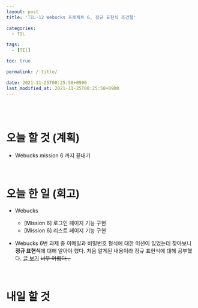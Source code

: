 ```yaml
---
layout: post
title: 'TIL-12 Webucks 프로젝트 6, 정규 표현식 조건절'

categories:
  - TIL

tags:
  - [TIl]

toc: true

permalink: /:title/

date: 2021-11-25T00:25:58+0900
last_modified_at: 2021-11-25T00:25:58+0900
---
```


<br>
<br>

# 오늘 할 것 (계획)

- Webucks mission 6 까지 끝내기

<br>

# 오늘 한 일 (회고)

- Webucks
  - [Mission 6] 로그인 페이지 기능 구현
  - [Mission 6] 리스트 페이지 기능 구현

- Webucks 6번 과제 중 이메일과 비밀번호 형식에 대한 미션이 있었는데 찾아보니 **정규 표현식**에 대해 알아야 했다. 처음 알게된 내용이라 정규 표현식에 대해 공부했다. [글 보기](../javascript-12) ~~너무 어렵다...~~

<br>

# 내일 할 것
